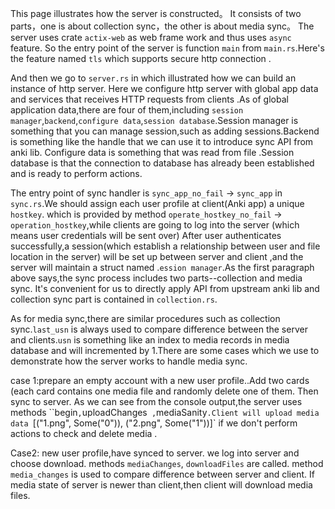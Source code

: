 This page illustrates how the server is constructed。
It consists of two parts，one is about collection sync，the other is about media sync。
The server uses crate `actix-web` as web frame work and thus uses `async` feature.
So the entry point of the server is function `main` from `main.rs`.Here's the feature named `tls` which supports secure http connection  .



And then we go to `server.rs` in which illustrated how we can build an instance of http server.  Here we configure http server with global app data  and services that receives  HTTP requests from clients .As of global application data,there are four of them,including `session manager`,`backend`,`configure data`,`session database`.Session manager is something that you can manage session,such as adding sessions.Backend is something like the handle that we can use it to introduce sync API from anki lib.  Configure data is something that was read from file .Session database is that the connection to database has already been established and is ready to perform actions. 



The entry point of sync handler is `sync_app_no_fail` -> `sync_app` in `sync.rs`.We should assign each user profile at client(Anki app) a unique `hostkey`. which is provided by method `operate_hostkey_no_fail` -> `operation_hostkey`,while clients are going to log into the server (which means user credentials will be sent over) After user authenticates successfully,a session(which establish a relationship between user and file location in the server) will be set up between server and client ,and the server will maintain a struct named .`ession manager`.As the first paragraph above says,the sync process includes two parts--collection and media sync. It's convenient for us to directly apply API from upstream anki lib and collection sync part is contained in `collection.rs`. 

As for media sync,there are similar procedures such as collection sync.`last_usn` is always used to compare difference between the server and clients.`usn` is something like an index to media records in media database and will incremented by 1.There are some cases which we use to demonstrate how the server works to handle media sync.

case 1:prepare an empty account with a new user profile..Add two cards (each card contains one media file and randomly delete one of them. Then sync to server. As we can see from the console output,the server uses methods ``begin`,`uploadChanges` ,`mediaSanity`.Client will upload media data `[("1.png", Some("0")), ("2.png", Some("1"))]` if we don't perform actions to check and delete media .

Case2: new user profile,have synced to server. we log into server and choose download. methods `mediaChanges`, `downloadFiles` are called. method `media_changes`  is used to compare difference between server and client. If media state of server is newer than client,then client will download media files. 